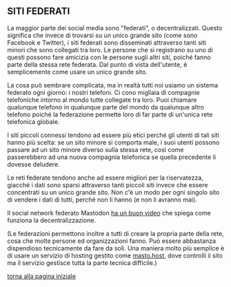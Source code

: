 ## SITI FEDERATI

La maggior parte dei social media sono "federati", o decentralizzati. Questo significa 
che invece di trovarsi su un unico grande sito (come sono Facebook e Twitter), i siti 
federati sono disseminati attraverso tanti siti minori che sono collegati tra loro. 
Le persone che si registrano su uno di questi possono fare amicizia con le persone 
sugli altri siti, poiché fanno parte della stessa rete federata. Dal punto di vista 
dell'utente, è semplicemente come usare un unico grande sito. 

La cosa può sembrare complicata, ma in realtà tutti noi usiamo un sistema federato 
ogni giorno: i nostri telefoni. Ci cono migliaia di compagnie telefoniche intorno al 
mondo tutte collegate tra loro. Puoi chiamare qualunque telefono in qualunque parte del 
mondo da qualunque altro telefono poiché la federazione permette loro di far parte di 
un'unica rete telefonica globale. 

I siti piccoli connessi tendono ad essere più etici perché gli utenti di tali siti hanno 
più scelta: se un sito minore si comporta male, i suoi utenti possono passare ad un sito 
minore diverso sulla stessa rete, così come passerebbero ad una nuova compagnia telefonica 
se quella precedente li dovesse deludere. 

Le reti federate tendono anche ad essere migliori per la riservatezza, giacché i dati 
sono sparsi attraverso tanti piccoli siti invece che essere concentrati su un unico 
grande sito. Non c'è un modo per ogni singolo sito di vendere i dati di tutti, perché 
non li hanno (e non li avranno mai). 

Il social network federato Mastodon [ha un buon video](https://www.youtube.com/watch?v=IPSbNdBmWKE) 
che spiega come funziona la decentralizzazione. 

(Le federazioni permettono inoltre a tutti di creare la propria parte della rete, cosa 
che molte persone ed organizzazioni fanno. Può essere abbastanza dispendioso tecnicamente da 
fare da soli. Una maniera molto più semplice è di usare un servizio di hosting gestito 
come [masto.host](https://masto.host/), dove controlli il sito ma il servizio 
gestisce tutta la parte tecnica difficile.)

[torna alla pagina iniziale](index)
